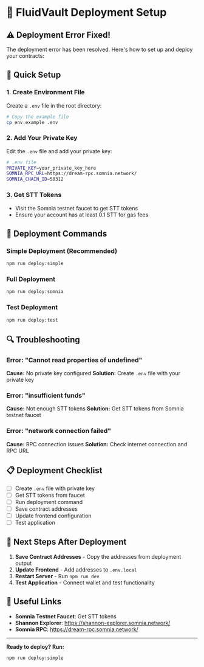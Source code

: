 # 🚀 FluidVault Deployment Setup

## ⚠️ Deployment Error Fixed!

The deployment error has been resolved. Here's how to set up and deploy your contracts:

## 🔧 Quick Setup

### 1. Create Environment File
Create a `.env` file in the root directory:

```bash
# Copy the example file
cp env.example .env
```

### 2. Add Your Private Key
Edit the `.env` file and add your private key:

```bash
# .env file
PRIVATE_KEY=your_private_key_here
SOMNIA_RPC_URL=https://dream-rpc.somnia.network/
SOMNIA_CHAIN_ID=50312
```

### 3. Get STT Tokens
- Visit the Somnia testnet faucet to get STT tokens
- Ensure your account has at least 0.1 STT for gas fees

## 🚀 Deployment Commands

### Simple Deployment (Recommended)
```bash
npm run deploy:simple
```

### Full Deployment
```bash
npm run deploy:somnia
```

### Test Deployment
```bash
npm run deploy:test
```

## 🔍 Troubleshooting

### Error: "Cannot read properties of undefined"
**Cause:** No private key configured
**Solution:** Create `.env` file with your private key

### Error: "insufficient funds"
**Cause:** Not enough STT tokens
**Solution:** Get STT tokens from Somnia testnet faucet

### Error: "network connection failed"
**Cause:** RPC connection issues
**Solution:** Check internet connection and RPC URL

## 📋 Deployment Checklist

- [ ] Create `.env` file with private key
- [ ] Get STT tokens from faucet
- [ ] Run deployment command
- [ ] Save contract addresses
- [ ] Update frontend configuration
- [ ] Test application

## 🎯 Next Steps After Deployment

1. **Save Contract Addresses** - Copy the addresses from deployment output
2. **Update Frontend** - Add addresses to `.env.local`
3. **Restart Server** - Run `npm run dev`
4. **Test Application** - Connect wallet and test functionality

## 🔗 Useful Links

- **Somnia Testnet Faucet**: Get STT tokens
- **Shannon Explorer**: https://shannon-explorer.somnia.network/
- **Somnia RPC**: https://dream-rpc.somnia.network/

---

**Ready to deploy? Run:**
```bash
npm run deploy:simple
```
